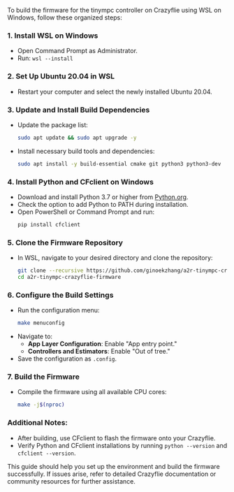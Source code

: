 To build the firmware for the tinympc controller on Crazyflie using WSL on Windows, follow these organized steps:

### 1. Install WSL on Windows
- Open Command Prompt as Administrator.
- Run: `wsl --install`

### 2. Set Up Ubuntu 20.04 in WSL
- Restart your computer and select the newly installed Ubuntu 20.04.

### 3. Update and Install Build Dependencies
- Update the package list:
  ```bash
  sudo apt update && sudo apt upgrade -y
  ```
- Install necessary build tools and dependencies:
  ```bash
  sudo apt install -y build-essential cmake git python3 python3-dev
  ```

### 4. Install Python and CFclient on Windows
- Download and install Python 3.7 or higher from [Python.org](https://www.python.org/).
- Check the option to add Python to PATH during installation.
- Open PowerShell or Command Prompt and run:
  ```bash
  pip install cfclient
  ```

### 5. Clone the Firmware Repository
- In WSL, navigate to your desired directory and clone the repository:
  ```bash
  git clone --recursive https://github.com/ginoekzhang/a2r-tinympc-crazyflie-firmware.git
  cd a2r-tinympc-crazyflie-firmware
  ```

### 6. Configure the Build Settings
- Run the configuration menu:
  ```bash
  make menuconfig
  ```
- Navigate to:
  - **App Layer Configuration**: Enable "App entry point."
  - **Controllers and Estimators**: Enable "Out of tree."
- Save the configuration as `.config`.

### 7. Build the Firmware
- Compile the firmware using all available CPU cores:
  ```bash
  make -j$(nproc)
  ```

### Additional Notes:
- After building, use CFclient to flash the firmware onto your Crazyflie.
- Verify Python and CFclient installations by running `python --version` and `cfclient --version`.

This guide should help you set up the environment and build the firmware successfully. If issues arise, refer to detailed Crazyflie documentation or community resources for
further assistance.

